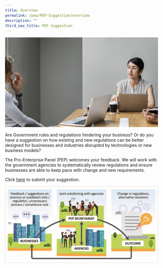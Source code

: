 ```yaml
---
title: Overview
permalink: /pep/PEP-Suggestion/overview
description: ""
third_nav_title: PEP Suggestion
---
```

![Banner](/images/PEP/PEP%20_Banner.png)

Are Government rules and regulations hindering your business? Or do you have a suggestion on how existing and new regulations can be better designed for businesses and industries disrupted by technologies or new business models?   
  
The Pro-Enterprise Panel (PEP) welcomes your feedback. We will work with the government agencies to systematically review regulations and ensure businesses are able to keep pace with change and new requirements.   
  
Click [here](https://form.gov.sg/#!/5e45fecc2cdbcc001134b925) to submit your suggestion.

![Infographic](/images/PEP/PEP%20Suggestion/PEPSuggestion%20_Infographic.jpg)